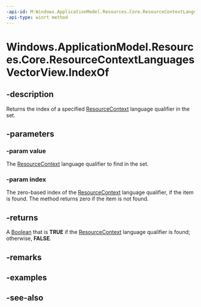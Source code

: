 ```yaml
---
-api-id: M:Windows.ApplicationModel.Resources.Core.ResourceContextLanguagesVectorView.IndexOf(System.String,System.UInt32@)
-api-type: winrt method
---
```


<!-- Method syntax
public bool IndexOf(System.String value, System.UInt32 index)
-->

# Windows.ApplicationModel.Resources.Core.ResourceContextLanguagesVectorView.IndexOf

## -description
Returns the index of a specified [ResourceContext](resourcecontext.md) language qualifier in the set.

## -parameters
### -param value
The [ResourceContext](resourcecontext.md) language qualifier to find in the set.

### -param index
The zero-based index of the [ResourceContext](resourcecontext.md) language qualifier, if the item is found. The method returns zero if the item is not found.

## -returns
A [Boolean](/dotnet/api/system.boolean?view=dotnet-uwp-10.0&preserve-view=true) that is **TRUE** if the [ResourceContext](resourcecontext.md) language qualifier is found; otherwise, **FALSE**.

## -remarks

## -examples

## -see-also
